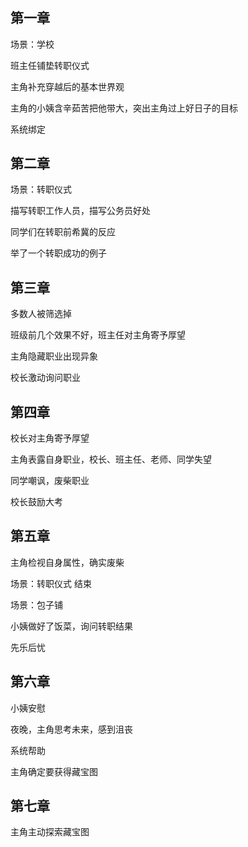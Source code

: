 #

## 第一章

场景：学校

班主任铺垫转职仪式

主角补充穿越后的基本世界观

主角的小姨含辛茹苦把他带大，突出主角过上好日子的目标

系统绑定

## 第二章

场景：转职仪式

描写转职工作人员，描写公务员好处

同学们在转职前希冀的反应

举了一个转职成功的例子

## 第三章

多数人被筛选掉

班级前几个效果不好，班主任对主角寄予厚望

主角隐藏职业出现异象

校长激动询问职业

## 第四章

校长对主角寄予厚望

主角表露自身职业，校长、班主任、老师、同学失望

同学嘲讽，废柴职业

校长鼓励大考

## 第五章

主角检视自身属性，确实废柴

场景：转职仪式 结束

场景：包子铺

小姨做好了饭菜，询问转职结果

先乐后忧

## 第六章

小姨安慰

夜晚，主角思考未来，感到沮丧

系统帮助

主角确定要获得藏宝图

## 第七章

主角主动探索藏宝图







